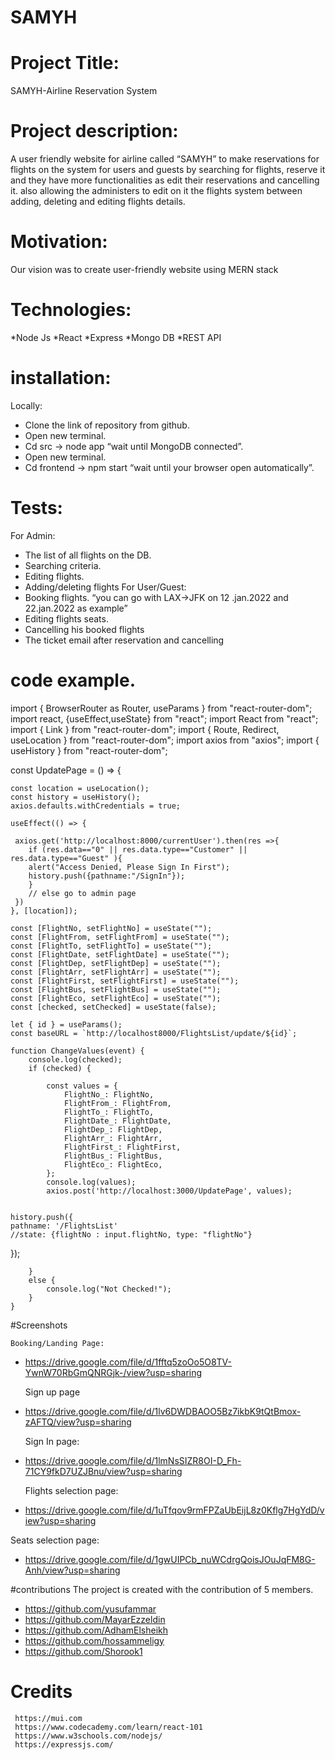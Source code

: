# SAMYH


# Project Title:
SAMYH-Airline Reservation System

# Project description: 
A user friendly website for airline called “SAMYH” to make reservations for flights on the system for users and guests by searching for flights, reserve it and they have more functionalities as edit their reservations and cancelling it. also allowing the administers to edit on it the flights system between adding, deleting and editing flights details.

# Motivation:
Our vision was to create user-friendly website using MERN stack 

# Technologies:
*Node Js
*React
*Express
*Mongo DB
*REST API

# installation:

Locally:
-	Clone the link of repository from github.
-	Open new terminal.
-	Cd src -> node app “wait until MongoDB connected”.
-	Open new terminal.
-	Cd frontend -> npm start “wait until your browser open automatically”.


# Tests:

For Admin:
-	The list of all flights on the DB.
-	Searching criteria.
-	Editing flights.
-	Adding/deleting flights
For User/Guest:
-	Booking flights. “you can go with LAX->JFK on 12 .jan.2022 and 22.jan.2022 as example” 
-	Editing flights seats.
-	Cancelling his booked flights
-	The ticket email after reservation and cancelling 



# code example.

import { BrowserRouter as Router, useParams } from "react-router-dom";
import react, {useEffect,useState} from "react";
import React from "react";
import { Link } from "react-router-dom";
import { Route, Redirect, useLocation } from "react-router-dom";
import axios from "axios";
import { useHistory } from "react-router-dom";

const UpdatePage = () => {

    const location = useLocation();
    const history = useHistory();
    axios.defaults.withCredentials = true;
    
    useEffect(() => {
        
     axios.get('http://localhost:8000/currentUser').then(res =>{ 
        if (res.data=="0" || res.data.type=="Customer" || res.data.type=="Guest" ){
        alert("Access Denied, Please Sign In First");
        history.push({pathname:"/SignIn"});
        }
        // else go to admin page
     })
    }, [location]);
    
    const [FlightNo, setFlightNo] = useState("");
    const [FlightFrom, setFlightFrom] = useState("");
    const [FlightTo, setFlightTo] = useState("");
    const [FlightDate, setFlightDate] = useState("");
    const [FlightDep, setFlightDep] = useState("");
    const [FlightArr, setFlightArr] = useState("");
    const [FlightFirst, setFlightFirst] = useState("");
    const [FlightBus, setFlightBus] = useState("");
    const [FlightEco, setFlightEco] = useState("");
    const [checked, setChecked] = useState(false);

    let { id } = useParams();
    const baseURL = `http://localhost8000/FlightsList/update/${id}`;

    function ChangeValues(event) {
        console.log(checked);
        if (checked) {

            const values = {
                FlightNo_: FlightNo,
                FlightFrom_: FlightFrom,
                FlightTo_: FlightTo,
                FlightDate_: FlightDate,
                FlightDep_: FlightDep,
                FlightArr_: FlightArr,
                FlightFirst_: FlightFirst,
                FlightBus_: FlightBus,
                FlightEco_: FlightEco,
            };
            console.log(values);
            axios.post('http://localhost:3000/UpdatePage', values);
            

    history.push({
    pathname: '/FlightsList'
    //state: {flightNo : input.flightNo, type: "flightNo"}
});

        }
        else {
            console.log("Not Checked!");
        }
    }


#Screenshots

	Booking/Landing Page:
-	https://drive.google.com/file/d/1fftq5zoOo5O8TV-YwnW70RbGmQNRGjk-/view?usp=sharing

	Sign up page
-	https://drive.google.com/file/d/1lv6DWDBAOO5Bz7ikbK9tQtBmox-zAFTQ/view?usp=sharing

	Sign In page:
-	https://drive.google.com/file/d/1lmNsSIZR8OI-D_Fh-71CY9fkD7UZJBnu/view?usp=sharing

	Flights selection page:
-	https://drive.google.com/file/d/1uTfqov9rmFPZaUbEijL8z0Kflg7HgYdD/view?usp=sharing

Seats selection page:
-	https://drive.google.com/file/d/1gwUIPCb_nuWCdrgQoisJOuJqFM8G-Anh/view?usp=sharing

#contributions 
The project is created with the contribution of 5 members.
* https://github.com/yusufammar
* https://github.com/MayarEzzeldin
* https://github.com/AdhamElsheikh
* https://github.com/hossammeligy
* https://github.com/Shorook1

# Credits

	 https://mui.com
	 https://www.codecademy.com/learn/react-101	
	 https://www.w3schools.com/nodejs/
	 https://expressjs.com/








